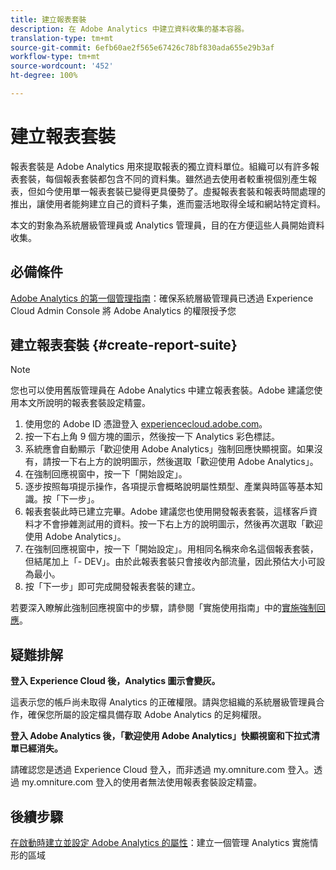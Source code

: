 ```yaml
---
title: 建立報表套裝
description: 在 Adobe Analytics 中建立資料收集的基本容器。
translation-type: tm+mt
source-git-commit: 6efb60ae2f565e67426c78bf830ada655e29b3af
workflow-type: tm+mt
source-wordcount: '452'
ht-degree: 100%

---
```



# 建立報表套裝

報表套裝是 Adobe Analytics 用來提取報表的獨立資料單位。組織可以有許多報表套裝，每個報表套裝都包含不同的資料集。雖然過去使用者較重視個別產生報表，但如今使用單一報表套裝已變得更具優勢了。虛擬報表套裝和報表時間處理的推出，讓使用者能夠建立自己的資料子集，進而靈活地取得全域和網站特定資料。

本文的對象為系統層級管理員或 Analytics 管理員，目的在方便這些人員開始資料收集。

## 必備條件

[Adobe Analytics 的第一個管理指南](first-admin-guide.md)：確保系統層級管理員已透過 Experience Cloud Admin Console 將 Adobe Analytics 的權限授予您

## 建立報表套裝 {#create-report-suite}

>[!NOTE]
>
>您也可以使用舊版管理員在 Adobe Analytics 中建立報表套裝。Adobe 建議您使用本文所說明的報表套裝設定精靈。

1. 使用您的 Adobe ID 憑證登入 [experiencecloud.adobe.com](https://experiencecloud.adobe.com)。
1. 按一下右上角 9 個方塊的圖示，然後按一下 Analytics 彩色標誌。
1. 系統應會自動顯示「歡迎使用 Adobe Analytics」強制回應快顯視窗。如果沒有，請按一下右上方的說明圖示，然後選取「歡迎使用 Adobe Analytics」。
1. 在強制回應視窗中，按一下「開始設定」。
1. 逐步按照每項提示操作，各項提示會概略說明屬性類型、產業與時區等基本知識。按「下一步」。
1. 報表套裝此時已建立完畢。Adobe 建議您也使用開發報表套裝，這樣客戶資料才不會摻雜測試用的資料。按一下右上方的說明圖示，然後再次選取「歡迎使用 Adobe Analytics」。
1. 在強制回應視窗中，按一下「開始設定」。用相同名稱來命名這個報表套裝，但結尾加上「- DEV」。由於此報表套裝只會接收內部流量，因此預估大小可設為最小。
1. 按「下一步」即可完成開發報表套裝的建立。

若要深入瞭解此強制回應視窗中的步驟，請參閱「實施使用指南」中的[實施強制回應](/help/implement/prepare/implementation-modal.md)。

## 疑難排解

**登入 Experience Cloud 後，Analytics 圖示會變灰。**

這表示您的帳戶尚未取得 Analytics 的正確權限。請與您組織的系統層級管理員合作，確保您所屬的設定檔具備存取 Adobe Analytics 的足夠權限。

**登入 Adobe Analytics 後，「歡迎使用 Adobe Analytics」快顯視窗和下拉式清單已經消失。**

請確認您是透過 Experience Cloud 登入，而非透過 my.omniture.com 登入。透過 my.omniture.com 登入的使用者無法使用報表套裝設定精靈。

## 後續步驟

[在啟動時建立並設定 Adobe Analytics 的屬性](/help/implement/launch/create-analytics-property.md)：建立一個管理 Analytics 實施情形的區域
